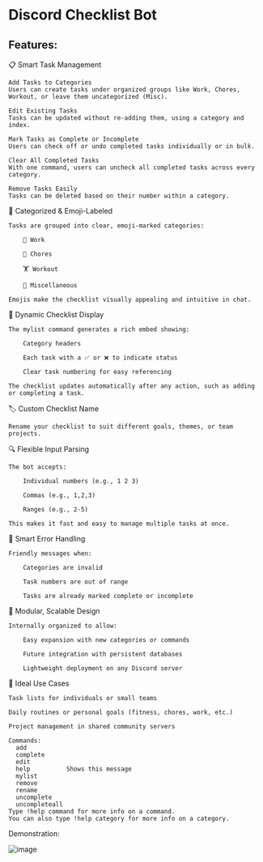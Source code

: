 # Discord Checklist Bot

## Features:

📋 Smart Task Management

    Add Tasks to Categories
    Users can create tasks under organized groups like Work, Chores, Workout, or leave them uncategorized (Misc).

    Edit Existing Tasks
    Tasks can be updated without re-adding them, using a category and index.

    Mark Tasks as Complete or Incomplete
    Users can check off or undo completed tasks individually or in bulk.

    Clear All Completed Tasks
    With one command, users can uncheck all completed tasks across every category.

    Remove Tasks Easily
    Tasks can be deleted based on their number within a category.

📂 Categorized & Emoji-Labeled

    Tasks are grouped into clear, emoji-marked categories:

        📓 Work

        🧹 Chores

        🏋 Workout

        📄 Miscellaneous

    Emojis make the checklist visually appealing and intuitive in chat.

🎨 Dynamic Checklist Display

    The mylist command generates a rich embed showing:

        Category headers

        Each task with a ✅ or ❌ to indicate status

        Clear task numbering for easy referencing

    The checklist updates automatically after any action, such as adding or completing a task.

🏷️ Custom Checklist Name

    Rename your checklist to suit different goals, themes, or team projects.

🔍 Flexible Input Parsing

    The bot accepts:

        Individual numbers (e.g., 1 2 3)

        Commas (e.g., 1,2,3)

        Ranges (e.g., 2-5)

    This makes it fast and easy to manage multiple tasks at once.

🧠 Smart Error Handling

    Friendly messages when:

        Categories are invalid

        Task numbers are out of range

        Tasks are already marked complete or incomplete

🧩 Modular, Scalable Design

    Internally organized to allow:

        Easy expansion with new categories or commands

        Future integration with persistent databases

        Lightweight deployment on any Discord server

👥 Ideal Use Cases

    Task lists for individuals or small teams

    Daily routines or personal goals (fitness, chores, work, etc.)

    Project management in shared community servers

```
Commands:
  add           
  complete      
  edit          
  help          Shows this message
  mylist        
  remove        
  rename        
  uncomplete    
  uncompleteall 
Type !help command for more info on a command.
You can also type !help category for more info on a category.
```

Demonstration:

![image](https://github.com/Erebonia/Discord-Checklist-bot/assets/52137104/1a2d18ab-f612-4c8f-ae2e-43f1945d639f)

